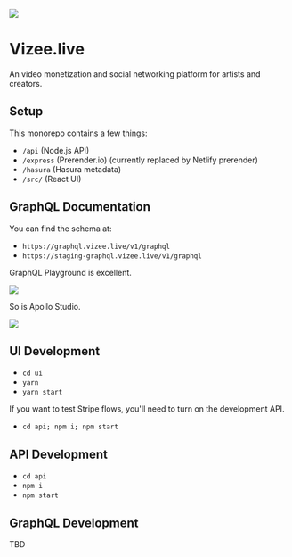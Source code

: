 
![](https://dam-media.s3.amazonaws.com/vizee.png)

# Vizee.live

An video monetization and social networking platform for artists and creators.
## Setup

This monorepo contains a few things:

* `/api` (Node.js API)
* `/express` (Prerender.io) (currently replaced by Netlify prerender)
* `/hasura` (Hasura metadata)
* `/src/` (React UI)

## GraphQL Documentation

You can find the schema at:

* `https://graphql.vizee.live/v1/graphql`
* `https://staging-graphql.vizee.live/v1/graphql`

GraphQL Playground is excellent.

![](https://dam-media.s3.amazonaws.com/graphql-playground.png)

So is Apollo Studio.

![](https://dam-media.s3.amazonaws.com/apollo-studio.png)

## UI Development

* `cd ui`
* `yarn`
* `yarn start`

If you want to test Stripe flows, you'll need to turn on the development API.

* `cd api; npm i; npm start`

## API Development

* `cd api`
* `npm i`
* `npm start`

## GraphQL Development

TBD
